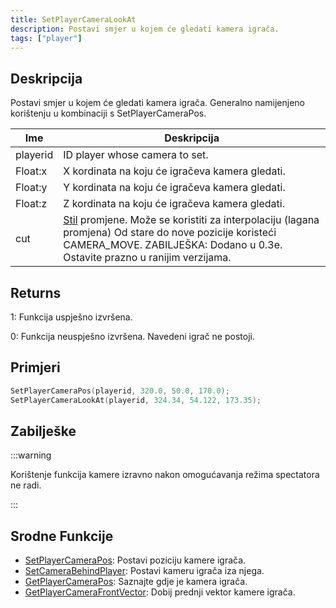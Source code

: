 ```yaml
---
title: SetPlayerCameraLookAt
description: Postavi smjer u kojem će gledati kamera igrača.
tags: ["player"]
---
```


## Deskripcija

Postavi smjer u kojem će gledati kamera igrača. Generalno namijenjeno korištenju u kombinaciji s SetPlayerCameraPos.

| Ime      | Deskripcija                                                                                                                                                                                                          |
| -------- | -------------------------------------------------------------------------------------------------------------------------------------------------------------------------------------------------------------------- |
| playerid | ID player whose camera to set.                                                                                                                                                                                       |
| Float:x  | X kordinata na koju će igračeva kamera gledati.                                                                                                                                                                      |
| Float:y  | Y kordinata na koju će igračeva kamera gledati.                                                                                                                                                                      |
| Float:z  | Z kordinata na koju će igračeva kamera gledati.                                                                                                                                                                      |
| cut      | [Stil](../resources/cameracutstyles) promjene. Može se koristiti za interpolaciju (lagana promjena) Od stare do nove pozicije koristeći CAMERA_MOVE. ZABILJEŠKA: Dodano u 0.3e. Ostavite prazno u ranijim verzijama. |

## Returns

1: Funkcija uspješno izvršena.

0: Funkcija neuspješno izvršena. Navedeni igrač ne postoji.

## Primjeri

```c
SetPlayerCameraPos(playerid, 320.0, 50.0, 170.0);
SetPlayerCameraLookAt(playerid, 324.34, 54.122, 173.35);
```

## Zabilješke

:::warning

Korištenje funkcija kamere izravno nakon omogućavanja režima spectatora ne radi.

:::

## Srodne Funkcije

- [SetPlayerCameraPos](SetPlayerCameraPos): Postavi poziciju kamere igrača.
- [SetCameraBehindPlayer](SetCameraBehindPlayer): Postavi kameru igrača iza njega.
- [GetPlayerCameraPos](GetPlayerCameraPos): Saznajte gdje je kamera igrača.
- [GetPlayerCameraFrontVector](GetPlayerCameraFrontVector): Dobij prednji vektor kamere igrača.
